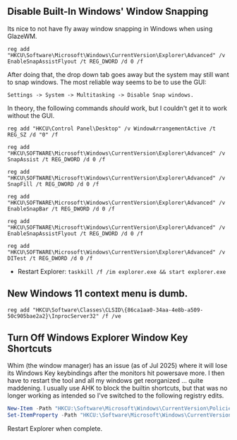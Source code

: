 ## Disable Built-In Windows' Window Snapping

Its nice to not have fly away window snapping in Windows when using GlazeWM.

```
reg add "HKCU\Software\Microsoft\Windows\CurrentVersion\Explorer\Advanced" /v EnableSnapAssistFlyout /t REG_DWORD /d 0 /f
```

After doing that, the drop down tab goes away but the system may still want to snap windows. The most reliable way seems to be to use the GUI:

```
Settings -> System -> Multitasking -> Disable Snap windows.
```

In theory, the following commands _should_ work, but I couldn't get it to work without the GUI.

```
reg add "HKCU\Control Panel\Desktop" /v WindowArrangementActive /t REG_SZ /d "0" /f

reg add "HKCU\SOFTWARE\Microsoft\Windows\CurrentVersion\Explorer\Advanced" /v SnapAssist /t REG_DWORD /d 0 /f

reg add "HKCU\SOFTWARE\Microsoft\Windows\CurrentVersion\Explorer\Advanced" /v SnapFill /t REG_DWORD /d 0 /f

reg add "HKCU\SOFTWARE\Microsoft\Windows\CurrentVersion\Explorer\Advanced" /v EnableSnapBar /t REG_DWORD /d 0 /f

reg add "HKCU\SOFTWARE\Microsoft\Windows\CurrentVersion\Explorer\Advanced" /v EnableSnapAssistFlyout /t REG_DWORD /d 0 /f

reg add "HKCU\SOFTWARE\Microsoft\Windows\CurrentVersion\Explorer\Advanced" /v DITest /t REG_DWORD /d 0 /f
```

- Restart Explorer: `taskkill /f /im explorer.exe && start explorer.exe`

## New Windows 11 context menu is dumb.

```
reg add "HKCU\Software\Classes\CLSID\{86ca1aa0-34aa-4e8b-a509-50c905bae2a2}\InprocServer32" /f /ve
```


## Turn Off Windows Explorer Window Key Shortcuts

Whim (the window manager) has an issue (as of Jul 2025) where it will lose its Windows Key keybindings after the monitors hit powersave more.
I then have to restart the tool and all my windows get reorganized ... quite maddening. I usually use AHK to block the builtin shortcuts, but
that was no longer working as intended so I've switched to the following registry edits.

```powershell
New-Item -Path "HKCU:\Software\Microsoft\Windows\CurrentVersion\Policies\Explorer" -Force
Set-ItemProperty -Path "HKCU:\Software\Microsoft\Windows\CurrentVersion\Policies\Explorer" -Name "NoWinKeys" -Value 1 -Type DWord
```

Restart Explorer when complete.

